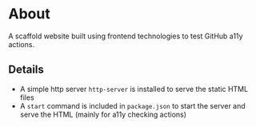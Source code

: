 # About
A scaffold website built using frontend technologies to test GitHub a11y actions.

## Details
* A simple http server `http-server` is installed to serve the static HTML files
* A `start` command is included in `package.json` to start the server and serve the HTML (mainly for a11y checking actions)


